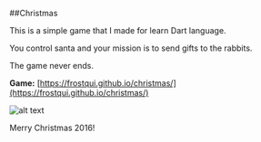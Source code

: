 ##Christmas

This is a simple game that I made for learn Dart language.

You control santa and your mission is to send gifts to the rabbits. 

The game never ends.

**Game:** [https://frostqui.github.io/christmas/](https://frostqui.github.io/christmas/)

![alt text](http://i.imgur.com/9pAmArl.png "Christmas by Frostq")

Merry Christmas 2016!
